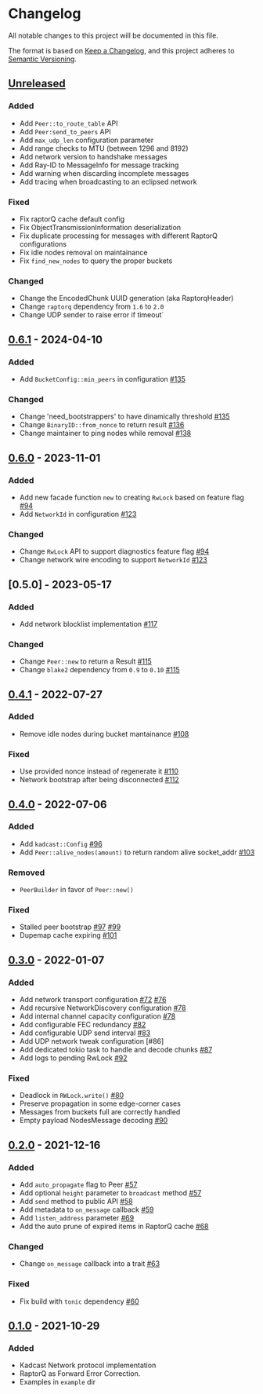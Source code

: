 # Changelog

All notable changes to this project will be documented in this file.

The format is based on [Keep a Changelog](https://keepachangelog.com/en/1.0.0/),
and this project adheres to [Semantic Versioning](https://semver.org/spec/v2.0.0.html).

## [Unreleased]

### Added

- Add `Peer::to_route_table` API
- Add `Peer:send_to_peers` API
- Add `max_udp_len` configuration parameter
- Add range checks to MTU (between 1296 and 8192)
- Add network version to handshake messages
- Add Ray-ID to MessageInfo for message tracking
- Add warning when discarding incomplete messages
- Add tracing when broadcasting to an eclipsed network	

### Fixed

- Fix raptorQ cache default config
- Fix ObjectTransmissionInformation deserialization
- Fix duplicate processing for messages with different RaptorQ configurations
- Fix idle nodes removal on maintainance
- Fix `find_new_nodes` to query the proper buckets	

### Changed

- Change the EncodedChunk UUID generation (aka RaptorqHeader)
- Change `raptorq` dependency from `1.6` to `2.0`
- Change UDP sender to raise error if timeout`

## [0.6.1] - 2024-04-10

### Added

- Add `BucketConfig::min_peers` in configuration [#135]

### Changed

- Change 'need_bootstrappers' to have dinamically threshold [#135]
- Change `BinaryID::from_nonce` to return result [#136]
- Change maintainer to ping nodes while removal [#138]

## [0.6.0] - 2023-11-01

### Added

- Add new facade function `new` to creating `RwLock` based on feature flag [#94]
- Add `NetworkId` in configuration [#123]

### Changed

- Change `RwLock` API to support diagnostics feature flag [#94]
- Change network wire encoding to support `NetworkId` [#123]

## [0.5.0] - 2023-05-17

### Added
- Add network blocklist implementation [#117]

### Changed 
- Change `Peer::new` to return a Result [#115]
- Change `blake2` dependency from `0.9` to `0.10` [#115]

## [0.4.1] - 2022-07-27

### Added
- Remove idle nodes during bucket mantainance [#108]

### Fixed
- Use provided nonce instead of regenerate it [#110]
- Network bootstrap after being disconnected [#112]

## [0.4.0] - 2022-07-06
### Added

- Add `kadcast::Config` [#96]
- Add `Peer::alive_nodes(amount)` to return random alive socket_addr [#103]

### Removed

- `PeerBuilder` in favor of `Peer::new()`

### Fixed

- Stalled peer bootstrap [#97] [#99]
- Dupemap cache expiring [#101]

## [0.3.0] - 2022-01-07
### Added

- Add network transport configuration [#72] [#76]
- Add recursive NetworkDiscovery configuration [#78]
- Add internal channel capacity configuration [#78]
- Add configurable FEC redundancy [#82]
- Add configurable UDP send interval [#83]
- Add UDP network tweak configuration [#86]
- Add dedicated tokio task to handle and decode chunks [#87]
- Add logs to pending RwLock [#92]

### Fixed

- Deadlock in `RWLock.write()` [#80]
- Preserve propagation in some edge-corner cases
- Messages from buckets full are correctly handled 
- Empty payload NodesMessage decoding [#90]

## [0.2.0] - 2021-12-16

### Added

- Add `auto_propagate` flag to Peer [#57]
- Add optional `height` parameter to `broadcast` method [#57]
- Add `send` method to public API [#58]
- Add metadata to `on_message` callback [#59]
- Add `listen_address` parameter [#69]
- Add the auto prune of expired items in RaptorQ cache [#68]

### Changed

- Change `on_message` callback into a trait [#63]

### Fixed

- Fix build with `tonic` dependency [#60]

## [0.1.0] - 2021-10-29

### Added

- Kadcast Network protocol implementation
- RaptorQ as Forward Error Correction.
- Examples in `example` dir

[#57]: https://github.com/dusk-network/kadcast/issues/57
[#58]: https://github.com/dusk-network/kadcast/issues/58
[#59]: https://github.com/dusk-network/kadcast/issues/59
[#60]: https://github.com/dusk-network/kadcast/issues/60
[#63]: https://github.com/dusk-network/kadcast/issues/63
[#68]: https://github.com/dusk-network/kadcast/issues/68
[#69]: https://github.com/dusk-network/kadcast/issues/69
[#72]: https://github.com/dusk-network/kadcast/issues/72
[#76]: https://github.com/dusk-network/kadcast/issues/76
[#78]: https://github.com/dusk-network/kadcast/issues/78
[#80]: https://github.com/dusk-network/kadcast/issues/80
[#82]: https://github.com/dusk-network/kadcast/issues/82
[#83]: https://github.com/dusk-network/kadcast/issues/83
[#87]: https://github.com/dusk-network/kadcast/issues/87
[#90]: https://github.com/dusk-network/kadcast/issues/90
[#92]: https://github.com/dusk-network/kadcast/issues/92
[#94]: https://github.com/dusk-network/kadcast/issues/94
[#96]: https://github.com/dusk-network/kadcast/issues/96
[#97]: https://github.com/dusk-network/kadcast/issues/97
[#99]: https://github.com/dusk-network/kadcast/issues/99
[#101]: https://github.com/dusk-network/kadcast/issues/101
[#103]: https://github.com/dusk-network/kadcast/issues/103
[#108]: https://github.com/dusk-network/kadcast/issues/108
[#110]: https://github.com/dusk-network/kadcast/issues/110
[#112]: https://github.com/dusk-network/kadcast/issues/112
[#115]: https://github.com/dusk-network/kadcast/issues/115
[#117]: https://github.com/dusk-network/kadcast/issues/117
[#123]: https://github.com/dusk-network/kadcast/issues/123
[#135]: https://github.com/dusk-network/kadcast/issues/135
[#136]: https://github.com/dusk-network/kadcast/issues/136
[#138]: https://github.com/dusk-network/kadcast/issues/138

<!-- Releases -->

[Unreleased]: https://github.com/dusk-network/kadcast/compare/v0.6.1...HEAD
[0.6.1]: https://github.com/dusk-network/kadcast/compare/v0.6.0...v0.6.1
[0.6.0]: https://github.com/dusk-network/kadcast/compare/v0.5.0...v0.6.0
[0.5.1]: https://github.com/dusk-network/kadcast/compare/v0.4.1...v0.5.0
[0.4.1]: https://github.com/dusk-network/kadcast/compare/v0.4.0...v0.4.1
[0.4.0]: https://github.com/dusk-network/kadcast/compare/v0.3.0...v0.4.0
[0.3.0]: https://github.com/dusk-network/kadcast/compare/v0.2.0...v0.3.0
[0.2.0]: https://github.com/dusk-network/kadcast/compare/v0.1.0...v0.2.0
[0.1.0]: https://github.com/dusk-network/kadcast/releases/tag/v0.1.0
